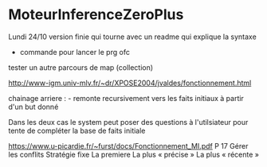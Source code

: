 # MoteurInferenceZeroPlus

Lundi 24/10 
version finie qui tourne avec un readme qui explique la syntaxe 
+ commande pour lancer le prg ofc 





tester un autre parcours de map (collection)



http://www-igm.univ-mlv.fr/~dr/XPOSE2004/jvaldes/fonctionnement.html


chainage arriere :  - remonte recursivement vers les faits initiaux à partir d'un but donné

Dans les deux cas le system peut poser des questions à l'utilsiateur pour tente de compléter la base de faits initiale

https://www.u-picardie.fr/~furst/docs/Fonctionnement_MI.pdf P 17
Gérer les conflits
    Stratégie fixe
        La premiere
        La plus « précise »
        La plus « récente »
